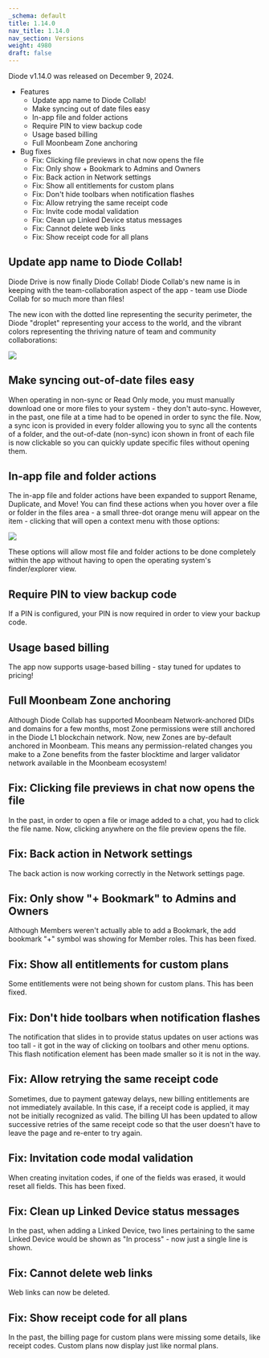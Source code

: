 ```yaml
---
_schema: default
title: 1.14.0
nav_title: 1.14.0
nav_section: Versions
weight: 4980
draft: false
---
```

Diode v1.14.0 was released on December 9, 2024.

* Features
  * Update app name to Diode Collab!
  * Make syncing out of date files easy
  * In-app file and folder actions
  * Require PIN to view backup code
  * Usage based billing
  * Full Moonbeam Zone anchoring
* Bug fixes
  * Fix: Clicking file previews in chat now opens the file
  * Fix: Only show + Bookmark to Admins and Owners
  * Fix: Back action in Network settings
  * Fix: Show all entitlements for custom plans
  * Fix: Don't hide toolbars when notification flashes
  * Fix: Allow retrying the same receipt code
  * Fix: Invite code modal validation
  * Fix: Clean up Linked Device status messages
  * Fix: Cannot delete web links
  * Fix: Show receipt code for all plans

## Update app name to Diode Collab!

Diode Drive is now finally Diode Collab!  Diode Collab's new name is in keeping with the team-collaboration aspect of the app - team use Diode Collab for so much more than files!

The new icon with the dotted line representing the security perimeter, the Diode "droplet" representing your access to the world, and the vibrant colors representing the thriving nature of team and community collaborations:

![](/uploads/diode-icon-100x100.png)

## Make syncing out-of-date files easy

When operating in non-sync or Read Only mode, you must manually download one or more files to your system - they don't auto-sync.  However, in the past, one file at a time had to be opened in order to sync the file.  Now, a sync icon is provided in every folder allowing you to sync all the contents of a folder, and the out-of-date (non-sync) icon shown in front of each file is now clickable so you can quickly update specific files without opening them.

## In-app file and folder actions

The in-app file and folder actions have been expanded to support Rename, Duplicate, and Move!  You can find these actions when you hover over a file or folder in the files area - a small three-dot orange menu will appear on the item - clicking that will open a context menu with those options:

![](/uploads/image-194.png)

These options will allow most file and folder actions to be done completely within the app without having to open the operating system's finder/explorer view.

## Require PIN to view backup code

If a PIN is configured, your PIN is now required in order to view your backup code.

## Usage based billing

The app now supports usage-based billing - stay tuned for updates to pricing!

## Full Moonbeam Zone anchoring

Although Diode Collab has supported Moonbeam Network-anchored DIDs and domains for a few months, most Zone permissions were still anchored in the Diode L1 blockchain network.  Now, new Zones are by-default anchored in Moonbeam.  This means any permission-related changes you make to a Zone benefits from the faster blocktime and larger validator network available in the Moonbeam ecosystem!

## Fix: Clicking file previews in chat now opens the file

In the past, in order to open a file or image added to a chat, you had to click the file name.  Now, clicking anywhere on the file preview opens the file.

## Fix: Back action in Network settings

The back action is now working correctly in the Network settings page.

## Fix: Only show "+ Bookmark" to Admins and Owners

Although Members weren't actually able to add a Bookmark, the add bookmark "+" symbol was showing for Member roles.  This has been fixed.

## Fix: Show all entitlements for custom plans

Some entitlements were not being shown for custom plans.  This has been fixed.

## Fix: Don't hide toolbars when notification flashes

The notification that slides in to provide status updates on user actions was too tall - it got in the way of clicking on toolbars and other menu options.  This flash notification element has been made smaller so it is not in the way.

## Fix: Allow retrying the same receipt code

Sometimes, due to payment gateway delays, new billing entitlements are not immediately available.  In this case, if a receipt code is applied, it may not be initially recognized as valid.  The billing UI has been updated to allow successive retries of the same receipt code so that the user doesn't have to leave the page and re-enter to try again.

## Fix: Invitation code modal validation

When creating invitation codes, if one of the fields was erased, it would reset all fields.  This has been fixed.

## Fix: Clean up Linked Device status messages

In the past, when adding a Linked Device, two lines pertaining to the same Linked Device would be shown as "In process" - now just a single line is shown.

## Fix: Cannot delete web links

Web links can now be deleted.

## Fix: Show receipt code for all plans

In the past, the billing page for custom plans were missing some details, like receipt codes.  Custom plans now display just like normal plans.